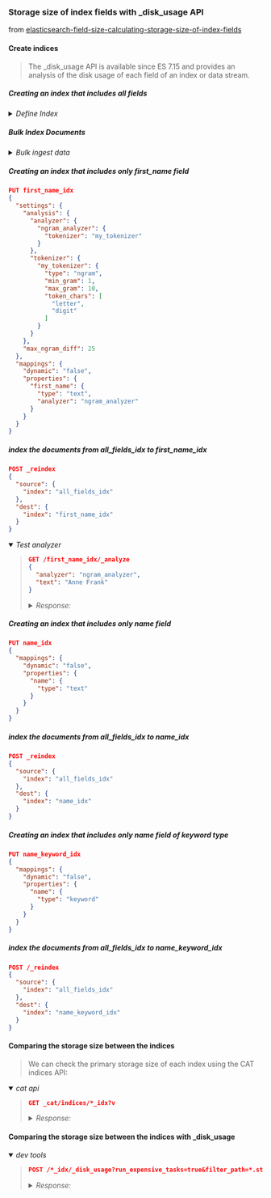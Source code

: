 ### Storage size of index fields with _disk_usage API

from [elasticsearch-field-size-calculating-storage-size-of-index-fields](https://opster.com/guides/elasticsearch/data-architecture/elasticsearch-field-size-calculating-storage-size-of-index-fields/)

####  Create indices

> The _disk_usage API is available since ES 7.15 and provides an analysis of the disk usage of each field of an index or data stream.
> 

##### Creating an index that includes all fields

<details><summary><i>Define Index</i></summary>

```json
PUT all_fields_idx
{
  "settings": {
    "analysis": {
      "analyzer": {
        "ngram_analyzer": {
          "tokenizer": "my_tokenizer"
        }
      },
      "tokenizer": {
        "my_tokenizer": {
          "type": "ngram",
          "min_gram": 1,
          "max_gram": 10,
          "token_chars": [
            "letter",
            "digit"
          ]
        }
      }
    },
    "max_ngram_diff": 25
  },
  "mappings": {
    "properties": {
      "first_name": {
        "type": "text",
        "analyzer": "ngram_analyzer"
      }
    }
  }
}
```

</details>

##### Bulk Index Documents 

<details><summary><i>Bulk ingest data</i></summary>

```json
POST all_fields_idx/_bulk
{ "index": {}}
{ "name": "Nelson Mandela","first_name": "Nelson"}
{ "index": {}}
{ "name": "Pope Francis","first_name": "Pope"}
{ "index": {}}
{ "name": "Elon Musk","first_name": "Elon"}
{ "index": {}}
{ "name": "Mahatma Gandhi","first_name": "Mahatma"}
{ "index": {}}
{ "name": "Bill Gates","first_name": "Bill"}
{ "index": {}}
{ "name": "Barack Obama","first_name": "Barack"}
{ "index": {}}
{ "name": "Richard Branson","first_name": "Richard"}
{ "index": {}}
{ "name": "Steve Jobs","first_name": "Steve"}
{ "index": {}}
{ "name": "Mohammad Yunus","first_name": "Mohammad"}
{ "index": {}}
{ "name": "Narendra Modi","first_name": "Narendra"}
{ "index": {}}
{ "name": "Abraham Lincoln","first_name": "Abraham"}
{ "index": {}}
{ "name": "Coco Chanel","first_name": "Coco"}
{ "index": {}}
{ "name": "Anne Frank","first_name": "Anne"}
{ "index": {}}
{ "name": "Albert Einstein","first_name": "Albert"}
{ "index": {}}
{ "name": "Walt Disney","first_name": "Walt"}
{ "index": {}}
{ "name": "Sachin Tendulkar","first_name": "Sachin"}
{ "index": {}}
{ "name": "Michael Jackson","first_name": "Michael"}
{ "index": {}}
{ "name": "Marilyn Monroe","first_name": "Marilyn"}
{ "index": {}}
{ "name": "Kalpana Chawla ","first_name": "Kalpana"}
{ "index": {}}
{ "name": "Rosa Parks","first_name": "Rosa"}
```

</details>

##### Creating an index that includes only first_name field

```json
PUT first_name_idx
{
  "settings": {
    "analysis": {
      "analyzer": {
        "ngram_analyzer": {
          "tokenizer": "my_tokenizer"
        }
      },
      "tokenizer": {
        "my_tokenizer": {
          "type": "ngram",
          "min_gram": 1,
          "max_gram": 10,
          "token_chars": [
            "letter",
            "digit"
          ]
        }
      }
    },
    "max_ngram_diff": 25
  },
  "mappings": {
    "dynamic": "false",
    "properties": {
      "first_name": {
        "type": "text",
        "analyzer": "ngram_analyzer"
      }
    }
  }
}
```

##### index the documents from all_fields_idx to first_name_idx

```json
POST _reindex
{
  "source": {
    "index": "all_fields_idx"
  },
  "dest": {
    "index": "first_name_idx"
  }
}
```

<details open><summary><i>Test analyzer</i></summary><blockquote>

```json
GET /first_name_idx/_analyze
{
  "analyzer": "ngram_analyzer",
  "text": "Anne Frank"
}
```

<details><summary><i>Response:</i></summary>

```json
{
  "tokens" : [
    {
      "token" : "A",
      "start_offset" : 0,
      "end_offset" : 1,
      "type" : "word",
      "position" : 0
    },
    {
      "token" : "An",
      "start_offset" : 0,
      "end_offset" : 2,
      "type" : "word",
      "position" : 1
    },
    {
      "token" : "Ann",
      "start_offset" : 0,
      "end_offset" : 3,
      "type" : "word",
      "position" : 2
    },
    {
      "token" : "Anne",
      "start_offset" : 0,
      "end_offset" : 4,
      "type" : "word",
      "position" : 3
    },
    {
      "token" : "n",
      "start_offset" : 1,
      "end_offset" : 2,
      "type" : "word",
      "position" : 4
    },
    {
      "token" : "nn",
      "start_offset" : 1,
      "end_offset" : 3,
      "type" : "word",
      "position" : 5
    },
    {
      "token" : "nne",
      "start_offset" : 1,
      "end_offset" : 4,
      "type" : "word",
      "position" : 6
    },
    {
      "token" : "n",
      "start_offset" : 2,
      "end_offset" : 3,
      "type" : "word",
      "position" : 7
    },
    {
      "token" : "ne",
      "start_offset" : 2,
      "end_offset" : 4,
      "type" : "word",
      "position" : 8
    },
    {
      "token" : "e",
      "start_offset" : 3,
      "end_offset" : 4,
      "type" : "word",
      "position" : 9
    },
    {
      "token" : "F",
      "start_offset" : 5,
      "end_offset" : 6,
      "type" : "word",
      "position" : 10
    },
    {
      "token" : "Fr",
      "start_offset" : 5,
      "end_offset" : 7,
      "type" : "word",
      "position" : 11
    },
    {
      "token" : "Fra",
      "start_offset" : 5,
      "end_offset" : 8,
      "type" : "word",
      "position" : 12
    },
    {
      "token" : "Fran",
      "start_offset" : 5,
      "end_offset" : 9,
      "type" : "word",
      "position" : 13
    },
    {
      "token" : "Frank",
      "start_offset" : 5,
      "end_offset" : 10,
      "type" : "word",
      "position" : 14
    },
    {
      "token" : "r",
      "start_offset" : 6,
      "end_offset" : 7,
      "type" : "word",
      "position" : 15
    },
    {
      "token" : "ra",
      "start_offset" : 6,
      "end_offset" : 8,
      "type" : "word",
      "position" : 16
    },
    {
      "token" : "ran",
      "start_offset" : 6,
      "end_offset" : 9,
      "type" : "word",
      "position" : 17
    },
    {
      "token" : "rank",
      "start_offset" : 6,
      "end_offset" : 10,
      "type" : "word",
      "position" : 18
    },
    {
      "token" : "a",
      "start_offset" : 7,
      "end_offset" : 8,
      "type" : "word",
      "position" : 19
    },
    {
      "token" : "an",
      "start_offset" : 7,
      "end_offset" : 9,
      "type" : "word",
      "position" : 20
    },
    {
      "token" : "ank",
      "start_offset" : 7,
      "end_offset" : 10,
      "type" : "word",
      "position" : 21
    },
    {
      "token" : "n",
      "start_offset" : 8,
      "end_offset" : 9,
      "type" : "word",
      "position" : 22
    },
    {
      "token" : "nk",
      "start_offset" : 8,
      "end_offset" : 10,
      "type" : "word",
      "position" : 23
    },
    {
      "token" : "k",
      "start_offset" : 9,
      "end_offset" : 10,
      "type" : "word",
      "position" : 24
    }
  ]
}
```

</details>

<blockquote></details>

##### Creating an index that includes only name field

```json
PUT name_idx
{
  "mappings": {
    "dynamic": "false",
    "properties": {
      "name": {
        "type": "text"
      }
    }
  }
}
```

##### index the documents from all_fields_idx to  name_idx

```json
POST _reindex
{
  "source": {
    "index": "all_fields_idx"
  },
  "dest": {
    "index": "name_idx"
  }
}
```

##### Creating an index that includes only name field of keyword type

```json
PUT name_keyword_idx
{
  "mappings": {
    "dynamic": "false",
    "properties": {
      "name": {
        "type": "keyword"
      }
    }
  }
}
```

##### index the documents from all_fields_idx to  name_keyword_idx

```json
POST /_reindex
{
  "source": {
    "index": "all_fields_idx"
  },
  "dest": {
    "index": "name_keyword_idx"
  }
}
```

#### Comparing the storage size between the indices

> We can check the primary storage size of each index using the CAT indices API:
> 

<details open><summary><i>cat api</i></summary><blockquote>

```json
GET _cat/indices/*_idx?v
```
<details><summary><i>Response:</i></summary>

```
health status index            uuid                   pri rep docs.count docs.deleted store.size pri.store.size
yellow open   first_name_idx   mSMi8utPTYOCA9OWeaEDVw   1   1         20            0      7.1kb          7.1kb
yellow open   name_idx         Ip3gFo3MSci7LfJrXyuIqA   1   1         20            0      4.9kb          4.9kb
yellow open   all_fields_idx   ijYgMSvjRaWoVxMYrWawPA   1   1         20            0      8.6kb          8.6kb
yellow open   name_keyword_idx XIFC4-UERpuuHa39HNTUQg   1   1         20            0        5kb            5kb
```

</details>

</blockquote></details>

#### Comparing the storage size between the indices with _disk_usage

<details open><summary><i>dev tools</i></summary><blockquote>

```json
POST /*_idx/_disk_usage?run_expensive_tasks=true&filter_path=*.store_size,*.all_fields
```

<details><summary><i>Response:</i></summary>

```json
{
  "all_fields_idx" : {
    "store_size" : "8.6kb",
    "all_fields" : {
      "total" : "4.6kb",
      "total_in_bytes" : 4802,
      "inverted_index" : {
        "total" : "3.5kb",
        "total_in_bytes" : 3653
      },
      "stored_fields" : "747b",
      "stored_fields_in_bytes" : 747,
      "doc_values" : "310b",
      "doc_values_in_bytes" : 310,
      ....
    }
  },
  "first_name_idx" : {
    "store_size" : "7.1kb",
    "all_fields" : {
      "total" : "3.7kb",
      "total_in_bytes" : 3804,
      "inverted_index" : {
        "total" : "2.8kb",
        "total_in_bytes" : 2945
      },
      "stored_fields" : "747b",
      "stored_fields_in_bytes" : 747,
      "doc_values" : "20b",
      "doc_values_in_bytes" : 20,
      ....
    }
  },
  "name_idx" : {
    "store_size" : "4.9kb",
    "all_fields" : {
      "total" : "1.5kb",
      "total_in_bytes" : 1570,
      "inverted_index" : {
        "total" : "731b",
        "total_in_bytes" : 731
      },
      "stored_fields" : "747b",
      "stored_fields_in_bytes" : 747,
      "doc_values" : "20b",
      "doc_values_in_bytes" : 20,
      ....
    }
  },
  "name_keyword_idx" : {
    "store_size" : "5kb",
    "all_fields" : {
      "total" : "1.7kb",
      "total_in_bytes" : 1761,
      "inverted_index" : {
        "total" : "632b",
        "total_in_bytes" : 632
      },
      "stored_fields" : "747b",
      "stored_fields_in_bytes" : 747,
      "doc_values" : "310b",
      "doc_values_in_bytes" : 310,
      ....
    }
  }
}
```

</details>

</blockquote></details>

